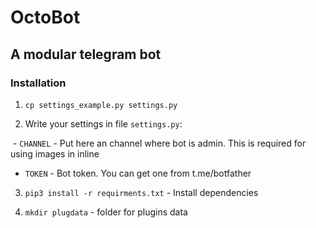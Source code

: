 # OctoBot


## A modular telegram bot

### Installation

1. `cp settings_example.py settings.py`

2. Write your settings in file `settings.py`:

  - `CHANNEL` - Put here an channel where bot is admin. This is required for using images in inline
  - `TOKEN` - Bot token. You can get one from t.me/botfather

3. `pip3 install -r requirments.txt` - Install dependencies

4. `mkdir plugdata` - folder for plugins data
